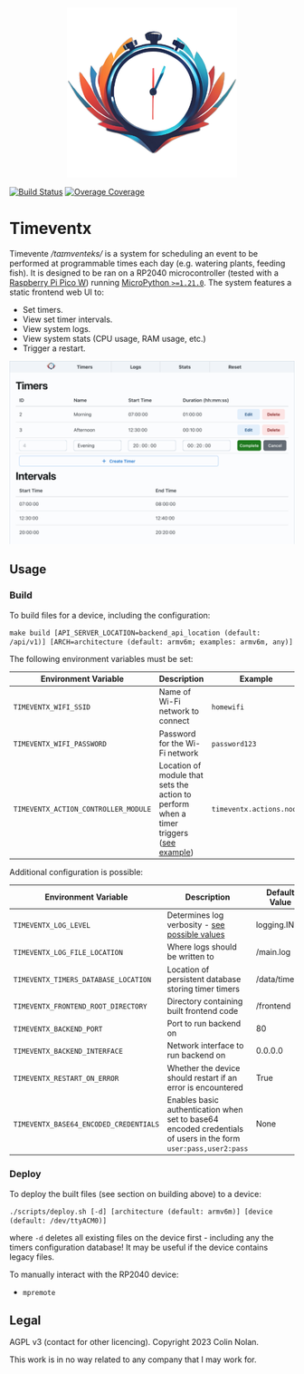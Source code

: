 <p align="center">
    <img alt="Timeventx Logo" src="docs/logo.png" width="300px"/>
</p>

[![Build Status](https://ci.colinnolan.uk/api/badges/colin-nolan/timeventx/status.svg)](https://ci.colinnolan.uk/colin-nolan/timeventx) [![Overage Coverage](https://codecov.io/gh/colin-nolan/timeventx/graph/badge.svg?token=UKCB5SVPED)](https://codecov.io/gh/colin-nolan/timeventx)

# Timeventx

Timevente */taɪmventeks/* is a system for scheduling an event to be performed at programmable times each day (e.g. watering plants, feeding fish). It is designed to be ran on a RP2040 microcontroller (tested with a [Raspberry Pi Pico W](https://www.raspberrypi.com/products/raspberry-pi-pico/)) running [MicroPython `>=1.21.0`](https://micropython.org/download/RPI_PICO_W/). The system features a static frontend web UI to:

- Set timers.
- View set timer intervals.
- View system logs.
- View system stats (CPU usage, RAM usage, etc.)
- Trigger a restart.

![Screenshot of web UI](docs/frontend.png)

## Usage

### Build

To build files for a device, including the configuration:

```text
make build [API_SERVER_LOCATION=backend_api_location (default: /api/v1)] [ARCH=architecture (default: armv6m; examples: armv6m, any)]
```

The following environment variables must be set:

| Environment Variable                 | Description                                                                                                                                     | Example                  |
| ------------------------------------ | ----------------------------------------------------------------------------------------------------------------------------------------------- | ------------------------ |
| `TIMEVENTX_WIFI_SSID`                | Name of Wi-Fi network to connect                                                                                                                | `homewifi`               |
| `TIMEVENTX_WIFI_PASSWORD`            | Password for the Wi-Fi network                                                                                                                  | `password123`            |
| `TIMEVENTX_ACTION_CONTROLLER_MODULE` | Location of module that sets the action to perform when a timer triggers ([see example](backend/timeventx/actions/noop.py)) | `timeventx.actions.noop` |

Additional configuration is possible:

| Environment Variable                   | Description                                                                                                     | Default Value |
| -------------------------------------- | --------------------------------------------------------------------------------------------------------------- | ------------- |
| `TIMEVENTX_LOG_LEVEL`                  | Determines log verbosity - [see possible values](https://docs.python.org/3/library/logging.html#logging-levels) | logging.INFO  |
| `TIMEVENTX_LOG_FILE_LOCATION`          | Where logs should be written to                                                                                 | /main.log     |
| `TIMEVENTX_TIMERS_DATABASE_LOCATION`   | Location of persistent database storing timer timers                                                            | /data/timers  |
| `TIMEVENTX_FRONTEND_ROOT_DIRECTORY`    | Directory containing built frontend code                                                                        | /frontend     |
| `TIMEVENTX_BACKEND_PORT`               | Port to run backend on                                                                                          | 80            |
| `TIMEVENTX_BACKEND_INTERFACE`          | Network interface to run backend on                                                                             | 0.0.0.0       |
| `TIMEVENTX_RESTART_ON_ERROR`           | Whether the device should restart if an error is encountered                                                    | True          |
| `TIMEVENTX_BASE64_ENCODED_CREDENTIALS` | Enables basic authentication when set to base64 encoded credentials of users in the form `user:pass,user2:pass` | None          |

### Deploy

To deploy the built files (see section on building above) to a device:

```shell
./scripts/deploy.sh [-d] [architecture (default: armv6m)] [device (default: /dev/ttyACM0)]
```

where `-d` deletes all existing files on the device first - including any the timers configuration database! It may be useful if the device contains legacy files.

To manually interact with the RP2040 device:

- `mpremote`

## Legal

AGPL v3 (contact for other licencing). Copyright 2023 Colin Nolan.

This work is in no way related to any company that I may work for.
